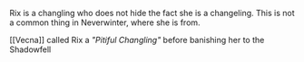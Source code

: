 Rix is a changling who does not hide the fact she is a changeling. This is not a common thing in Neverwinter, where she is from.

[[Vecna]] called Rix a *"Pitiful Changling"* before banishing her to the Shadowfell